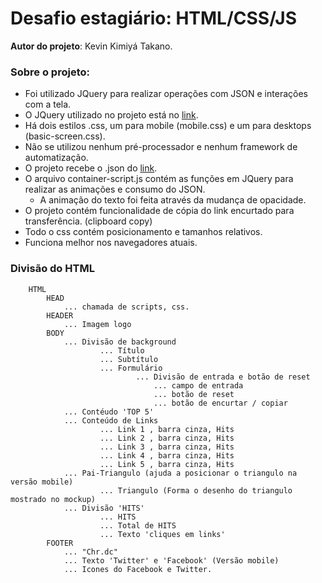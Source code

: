 # Desafio estagiário: HTML/CSS/JS

**Autor do projeto**: Kevin Kimiyá Takano.

### Sobre o projeto:

- Foi utilizado JQuery para realizar operações com JSON e interações com a tela.
- O JQuery utilizado no projeto está no [link](https://ajax.googleapis.com/ajax/libs/jquery/1.12.2/jquery.min.js).
- Há dois estilos .css, um para mobile (mobile.css) e um para desktops (basic-screen.css).
- Não se utilizou nenhum pré-processador e nenhum framework de automatização.
- O projeto recebe o .json do [link](https://raw.githubusercontent.com/chaordic/frontend-intern-challenge/master/Assets/urls.json).
- O arquivo container-script.js contém as funções em JQuery para realizar as animações e consumo do JSON. 
	- A animação do texto foi feita através da mudança de opacidade.
- O projeto contém funcionalidade de cópia do link encurtado para transferência. (clipboard copy)
- Todo o css contém posicionamento e tamanhos relativos.
- Funciona melhor nos navegadores atuais.

### Divisão do HTML

```
	HTML
		HEAD
			... chamada de scripts, css.
		HEADER
			... Imagem logo 
		BODY
			... Divisão de background
					... Título
					... Subtítulo
					... Formulário
							... Divisão de entrada e botão de reset 
								... campo de entrada 
								... botão de reset
								... botão de encurtar / copiar
			... Contéudo 'TOP 5'
			... Conteúdo de Links
					... Link 1 , barra cinza, Hits
					... Link 2 , barra cinza, Hits
					... Link 3 , barra cinza, Hits
					... Link 4 , barra cinza, Hits
					... Link 5 , barra cinza, Hits
			... Pai-Triangulo (ajuda a posicionar o triangulo na versão mobile)
					... Triangulo (Forma o desenho do triangulo mostrado no mockup)
			... Divisão 'HITS'
					... HITS
					... Total de HITS
					... Texto 'cliques em links'
		FOOTER
			... "Chr.dc"
			... Texto 'Twitter' e 'Facebook' (Versão mobile)
			... Icones do Facebook e Twitter.
```